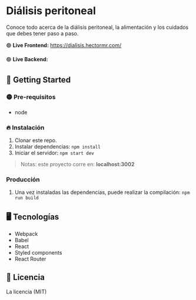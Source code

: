 # Diálisis peritoneal

Conoce todo acerca de la diálisis peritoneal, la alimentación y los cuidados que debes tener paso a paso.

🟢 **Live Frontend:** https://dialisis.hectormr.com/

🟢 **Live Backend:**

## 🚀 Getting Started

### 🟡 Pre-requisitos

-   node

### 🔥 Instalación

1. Clonar este repo.
2. Instalar dependencias: `npm install`
3. Iniciar el servidor: `npm start dev`

> Notas: este proyecto corre en: **localhost:3002**

### Producción

1. Una vez instaladas las dependencias, puede realizar la compilación: `npm run build`

## 🖥️ Tecnologías

-   Webpack
-   Babel
-   React
-   Styled components
-   React Router

## 📘 Licencia

La licencia (MIT)

